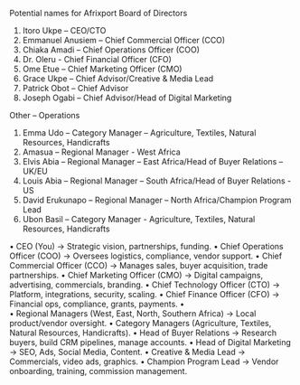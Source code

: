 Potential names for Afrixport Board of Directors
1.	Itoro Ukpe – CEO/CTO
2.	Emmanuel Anusiem – Chief Commercial Officer (CCO)
3.	Chiaka Amadi – Chief Operations Officer (COO)
4.	Dr. Oleru - Chief Financial Officer (CFO)
5.	Ome Etue – Chief Marketing Officer (CMO)
6.	Grace Ukpe – Chief Advisor/Creative & Media Lead
7.	Patrick Obot – Chief Advisor
8.	Joseph Ogabi – Chief Advisor/Head of Digital Marketing

Other – Operations
1.	Emma Udo – Category Manager – Agriculture, Textiles, Natural Resources, Handicrafts  
2.	Amasua – Regional Manager - West Africa
3.	Elvis Abia – Regional Manager – East Africa/Head of Buyer Relations – UK/EU
4.	Louis Abia – Regional Manager – South Africa/Head of Buyer Relations - US
5.	David Erukunapo – Regional Manager – North Africa/Champion Program Lead
6.	Ubon Basil – Category Manager - Agriculture, Textiles, Natural Resources, Handicrafts  

•	CEO (You) → Strategic vision, partnerships, funding.
•	Chief Operations Officer (COO) → Oversees logistics, compliance, vendor support.
•	Chief Commercial Officer (CCO) → Manages sales, buyer acquisition, trade partnerships.
•	Chief Marketing Officer (CMO) → Digital campaigns, advertising, commercials, branding.
•	Chief Technology Officer (CTO) → Platform, integrations, security, scaling.
•	Chief Finance Officer (CFO) → Financial ops, compliance, grants, payments.
•	
•	Regional Managers (West, East, North, Southern Africa) → Local product/vendor oversight.
•	Category Managers (Agriculture, Textiles, Natural Resources, Handicrafts).
•	Head of Buyer Relations → Research buyers, build CRM pipelines, manage accounts.
•	Head of Digital Marketing → SEO, Ads, Social Media, Content.
•	Creative & Media Lead → Commercials, video ads, graphics.
•	Champion Program Lead → Vendor onboarding, training, commission management.

